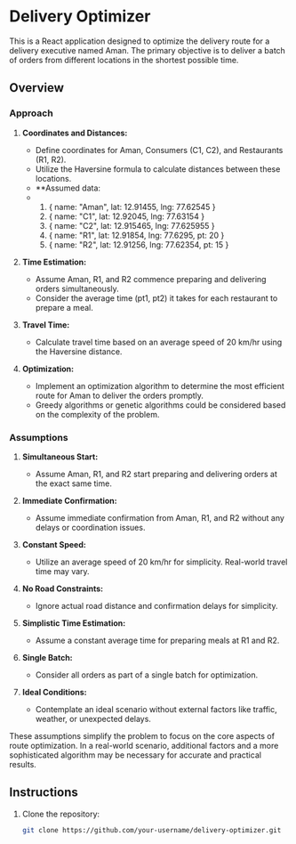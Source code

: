 # Delivery Optimizer

This is a React application designed to optimize the delivery route for a delivery executive named Aman. The primary objective is to deliver a batch of orders from different locations in the shortest possible time.

## Overview

### Approach

1. **Coordinates and Distances:**
   - Define coordinates for Aman, Consumers (C1, C2), and Restaurants (R1, R2).
   - Utilize the Haversine formula to calculate distances between these locations.
   - **Assumed data:
   - 1. { name: "Aman", lat: 12.91455, lng: 77.62545 }
     2. { name: "C1", lat: 12.92045, lng: 77.63154 }
     3. { name: "C2", lat: 12.915465, lng: 77.625955 }
     4. { name: "R1", lat: 12.91854, lng: 77.6295, pt: 20 }
     5. { name: "R2", lat: 12.91256, lng: 77.62354, pt: 15 }

2. **Time Estimation:**
   - Assume Aman, R1, and R2 commence preparing and delivering orders simultaneously.
   - Consider the average time (pt1, pt2) it takes for each restaurant to prepare a meal.

3. **Travel Time:**
   - Calculate travel time based on an average speed of 20 km/hr using the Haversine distance.

4. **Optimization:**
   - Implement an optimization algorithm to determine the most efficient route for Aman to deliver the orders promptly.
   - Greedy algorithms or genetic algorithms could be considered based on the complexity of the problem.

### Assumptions

1. **Simultaneous Start:**
   - Assume Aman, R1, and R2 start preparing and delivering orders at the exact same time.

2. **Immediate Confirmation:**
   - Assume immediate confirmation from Aman, R1, and R2 without any delays or coordination issues.

3. **Constant Speed:**
   - Utilize an average speed of 20 km/hr for simplicity. Real-world travel time may vary.

4. **No Road Constraints:**
   - Ignore actual road distance and confirmation delays for simplicity.

5. **Simplistic Time Estimation:**
   - Assume a constant average time for preparing meals at R1 and R2.

6. **Single Batch:**
   - Consider all orders as part of a single batch for optimization.

7. **Ideal Conditions:**
   - Contemplate an ideal scenario without external factors like traffic, weather, or unexpected delays.

These assumptions simplify the problem to focus on the core aspects of route optimization. In a real-world scenario, additional factors and a more sophisticated algorithm may be necessary for accurate and practical results.

## Instructions

1. Clone the repository:

   ```bash
   git clone https://github.com/your-username/delivery-optimizer.git
